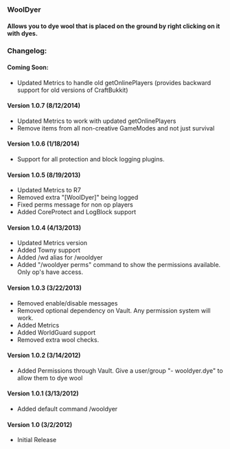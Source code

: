 ### WoolDyer
#### Allows you to dye wool that is placed on the ground by right clicking on it with dyes.

### Changelog:

#### Coming Soon:
* Updated Metrics to handle old getOnlinePlayers (provides backward support for old versions of CraftBukkit)

#### Version 1.0.7 (8/12/2014)
* Updated Metrics to work with updated getOnlinePlayers
* Remove items from all non-creative GameModes and not just survival

#### Version 1.0.6 (1/18/2014)
* Support for all protection and block logging plugins.

#### Version 1.0.5 (8/19/2013)
* Updated Metrics to R7
* Removed extra "[WoolDyer]" being logged
* Fixed perms message for non op players
* Added CoreProtect and LogBlock support

#### Version 1.0.4 (4/13/2013)
* Updated Metrics version
* Added Towny support
* Added /wd alias for /wooldyer
* Added "/wooldyer perms" command to show the permissions available. Only op's have access.

#### Version 1.0.3 (3/22/2013)
* Removed enable/disable messages
* Removed optional dependency on Vault. Any permission system will work.
* Added Metrics
* Added WorldGuard support
* Removed extra wool checks.

#### Version 1.0.2 (3/14/2012)
* Added Permissions through Vault. Give a user/group "- wooldyer.dye" to allow them to dye wool

#### Version 1.0.1 (3/13/2012)
* Added default command /wooldyer

#### Version 1.0 (3/2/2012)
* Initial Release